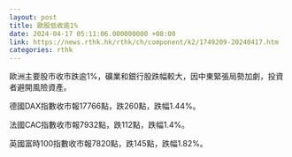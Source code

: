 ```yaml
---
layout: post
title: 歐股低收逾1%
date: 2024-04-17 05:11:06.000000000 +08:00
link: https://news.rthk.hk/rthk/ch/component/k2/1749209-20240417.htm
categories: rthk
---
```


歐洲主要股市收市跌逾1%，礦業和銀行股跌幅較大，因中東緊張局勢加劇，投資者避開風險資產。

德國DAX指數收市報17766點，跌260點，跌幅1.44%。

法國CAC指數收市報7932點，跌112點，跌幅1.4%。

英國富時100指數收市報7820點，跌145點，跌幅1.82%。
